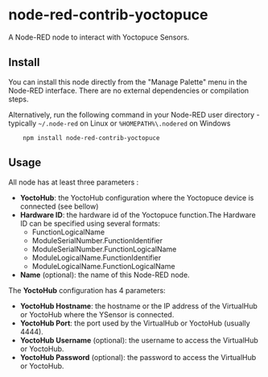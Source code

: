 node-red-contrib-yoctopuce
==================================
A Node-RED node to interact with Yoctopuce Sensors.

Install
-----------

You can install this node directly from the "Manage Palette" menu in the Node-RED interface. There are no external 
dependencies or compilation steps.

Alternatively, run the following command in your Node-RED user directory - typically `~/.node-red` on Linux 
or `%HOMEPATH%\.nodered` on Windows

        npm install node-red-contrib-yoctopuce

Usage
-----------

All node has at least three parameters :

* **YoctoHub**: the YoctoHub configuration where the Yoctopuce device is connected (see bellow)
* **Hardware ID**: the hardware id of the Yoctopuce function.The Hardware ID can be specified using several formats:
    * FunctionLogicalName
    * ModuleSerialNumber.FunctionIdentifier
    * ModuleSerialNumber.FunctionLogicalName
    * ModuleLogicalName.FunctionIdentifier
    * ModuleLogicalName.FunctionLogicalName
* **Name** (optional): the name of this Node-RED node.


The **YoctoHub** configuration has 4 parameters:

* **YoctoHub Hostname**: the hostname or the IP address of the VirtualHub or YoctoHub where the YSensor is connected.
* **YoctoHub Port**: the port used by the VirtualHub or YoctoHub (usually 4444).
* **YoctoHub Username** (optional): the username to access the VirtualHub or YoctoHub.
* **YoctoHub Password** (optional): the password to access the VirtualHub or YoctoHub.
